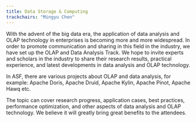 ```yaml
---
title: Data Storage & Computing
trackchairs: "Mingyu Chen"
---
```


With the advent of the big data era, the application of data analysis and OLAP technology in enterprises is becoming more and more widespread. In order to promote communication and sharing in this field in the industry, we have set up the OLAP and Data Analysis Track. We hope to invite experts and scholars in the industry to share their research results, practical experience, and latest developments in data analysis and OLAP technology.

In ASF, there are various projects about OLAP and data analysis, for example: Apache Doris, Apache Druid, Apache Kylin, Apache Pinot, Apache Hawq etc.

The topic can cover research progress, application cases, best practices, performance optimization, and other aspects of data analysis and OLAP technology. We believe it will greatly bring great benefits to the attendees.
